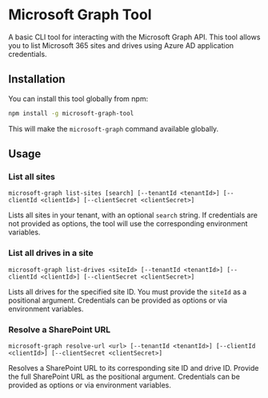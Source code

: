 # Microsoft Graph Tool
A basic CLI tool for interacting with the Microsoft Graph API. This tool allows you to list Microsoft 365 sites and drives using Azure AD application credentials.

## Installation

You can install this tool globally from npm:

```sh
npm install -g microsoft-graph-tool
```

This will make the `microsoft-graph` command available globally.

## Usage

### List all sites

```
microsoft-graph list-sites [search] [--tenantId <tenantId>] [--clientId <clientId>] [--clientSecret <clientSecret>]
```

Lists all sites in your tenant, with an optional `search` string. If credentials are not provided as options, the tool will use the corresponding environment variables.


### List all drives in a site

```
microsoft-graph list-drives <siteId> [--tenantId <tenantId>] [--clientId <clientId>] [--clientSecret <clientSecret>]
```

Lists all drives for the specified site ID. You must provide the `siteId` as a positional argument. Credentials can be provided as options or via environment variables.

### Resolve a SharePoint URL

```
microsoft-graph resolve-url <url> [--tenantId <tenantId>] [--clientId <clientId>] [--clientSecret <clientSecret>]
```

Resolves a SharePoint URL to its corresponding site ID and drive ID. Provide the full SharePoint URL as the positional argument. Credentials can be provided as options or via environment variables.
